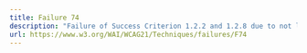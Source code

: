 ```yaml
---
title: Failure 74
description: "Failure of Success Criterion 1.2.2 and 1.2.8 due to not labeling a synchronized media alternative to text as an alternative"
url: https://www.w3.org/WAI/WCAG21/Techniques/failures/F74
---
```

